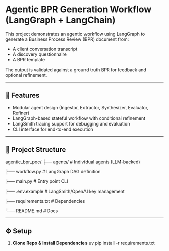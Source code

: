 # Agentic BPR Generation Workflow (LangGraph + LangChain)

This project demonstrates an agentic workflow using LangGraph to generate a Business Process Review (BPR) document from:
- A client conversation transcript
- A discovery questionnaire
- A BPR template

The output is validated against a ground truth BPR for feedback and optional refinement.

---

## 🚀 Features

- Modular agent design (Ingestor, Extractor, Synthesizer, Evaluator, Refiner)
- LangGraph-based stateful workflow with conditional refinement
- LangSmith tracing support for debugging and evaluation
- CLI interface for end-to-end execution

---

## 📂 Project Structure
agentic_bpr_poc/
├── agents/              # Individual agents (LLM-backed)

├── workflow.py          # LangGraph DAG definition

├── main.py              # Entry point CLI

├── .env.example         # LangSmith/OpenAI key management

├── requirements.txt     # Dependencies

└── README.md            # Docs

---

## ⚙️ Setup

1. **Clone Repo & Install Dependencies**
   uv pip install -r requirements.txt